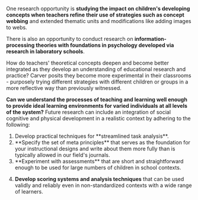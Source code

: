 One research opportunity is **studying the impact on children's developing concepts when teachers refine their use of strategies such as concept webbing** and extended thematic units and modifications like adding images to webs.

There is also an opportunity to conduct research on **information-processing theories with foundations in psychology developed via research in laboratory schools**.

How do teachers' theoretical concepts deepen and become better integrated as they develop an understanding of educational research and practice? Carver posits they become more experimental in their classrooms - purposely trying different strategies with different children or groups in a more reflective way than previously witnessed.

**Can we understand the processes of teaching and learning well enough to provide ideal learning environments for varied individuals at all levels of the system?** Future research can include an integration of social cognitive and physical development in a realistic context by adhering to the following:

<ol>  
	<li>
		Develop practical techniques for **streamlined task analysis**.
	</li>  
	<li>
		**Specify the set of meta principles** that serves as the foundation for your instructional designs and write about them more fully than is typically allowed in our field's journals.
	</li>  
	<li>
		**Experiment with assessments** that are short and straightforward enough to be used for large numbers of children in school contexts.
	</li>
</ol>  

4. **Develop scoring systems and analysis techniques** that can be used validly and reliably even in non-standardized contexts with a wide range of learners.